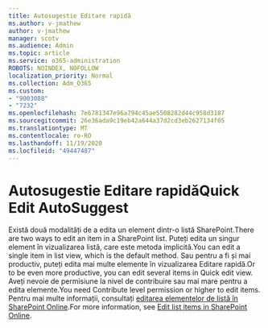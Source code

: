 ```yaml
---
title: Autosugestie Editare rapidă
ms.author: v-jmathew
author: v-jmathew
manager: scotv
ms.audience: Admin
ms.topic: article
ms.service: o365-administration
ROBOTS: NOINDEX, NOFOLLOW
localization_priority: Normal
ms.collection: Adm_O365
ms.custom:
- "9003088"
- "7232"
ms.openlocfilehash: 7e6781347e96a794c45ae5508282d44c958d3187
ms.sourcegitcommit: 26e36ada9c19eb42a644a37d2cd3eb2627134f05
ms.translationtype: MT
ms.contentlocale: ro-RO
ms.lasthandoff: 11/19/2020
ms.locfileid: "49447487"
---
```

# <a name="quick-edit-autosuggest"></a><span data-ttu-id="7e977-102">Autosugestie Editare rapidă</span><span class="sxs-lookup"><span data-stu-id="7e977-102">Quick Edit AutoSuggest</span></span>

<span data-ttu-id="7e977-103">Există două modalități de a edita un element dintr-o listă SharePoint.</span><span class="sxs-lookup"><span data-stu-id="7e977-103">There are two ways to edit an item in a SharePoint list.</span></span> <span data-ttu-id="7e977-104">Puteți edita un singur element în vizualizarea listă, care este metoda implicită.</span><span class="sxs-lookup"><span data-stu-id="7e977-104">You can edit a single item in list view, which is the default method.</span></span> <span data-ttu-id="7e977-105">Sau pentru a fi și mai productiv, puteți edita mai multe elemente în vizualizarea Editare rapidă.</span><span class="sxs-lookup"><span data-stu-id="7e977-105">Or to be even more productive, you can edit several items in Quick edit view.</span></span> <span data-ttu-id="7e977-106">Aveți nevoie de permisiune la nivel de contribuire sau mai mare pentru a edita elemente.</span><span class="sxs-lookup"><span data-stu-id="7e977-106">You need Contribute level permission or higher to edit items.</span></span> <span data-ttu-id="7e977-107">Pentru mai multe informații, consultați [editarea elementelor de listă în SharePoint Online](https://support.microsoft.com/office/dac1a1c3-a80b-4082-ba57-715cf613d0f7).</span><span class="sxs-lookup"><span data-stu-id="7e977-107">For more information, see [Edit list items in SharePoint Online](https://support.microsoft.com/office/dac1a1c3-a80b-4082-ba57-715cf613d0f7).</span></span>
